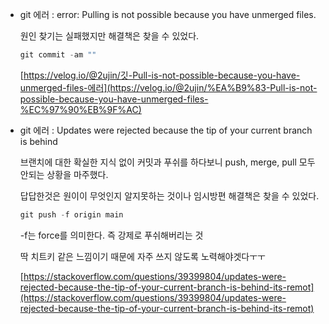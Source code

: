 - git 에러 : error: Pulling is not possible because you have unmerged files.

    원인 찾기는 실패했지만 해결책은 찾을 수 있었다.

    ```swift
    git commit -am ""
    ```

    [https://velog.io/@2ujin/깃-Pull-is-not-possible-because-you-have-unmerged-files-에러](https://velog.io/@2ujin/%EA%B9%83-Pull-is-not-possible-because-you-have-unmerged-files-%EC%97%90%EB%9F%AC)

- git 에러 : Updates were rejected because the tip of your current branch is behind

    브랜치에 대한 확실한 지식 없이 커밋과 푸쉬를 하다보니 push, merge, pull 모두 안되는 상황을 마주했다.

    답답한것은 원이이 무엇인지 알지못하는 것이나 임시방편 해결책은 찾을 수 있었다.

    ```swift
    git push -f origin main
    ```

    -f는 force를 의미한다. 즉 강제로 푸쉬해버리는 것

    딱 치트키 같은 느낌이기 때문에 자주 쓰지 않도록 노력해야겟다ㅜㅜ

    [https://stackoverflow.com/questions/39399804/updates-were-rejected-because-the-tip-of-your-current-branch-is-behind-its-remot](https://stackoverflow.com/questions/39399804/updates-were-rejected-because-the-tip-of-your-current-branch-is-behind-its-remot)
